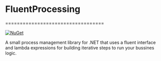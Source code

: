 # FluentProcessing

==================================

[![NuGet](https://img.shields.io/nuget/v/RestEase.svg)](https://www.nuget.org/packages/FluentProcessing/)

A small process management library for .NET that uses a fluent interface and lambda expressions for building iterative steps to run your bussines logic.
